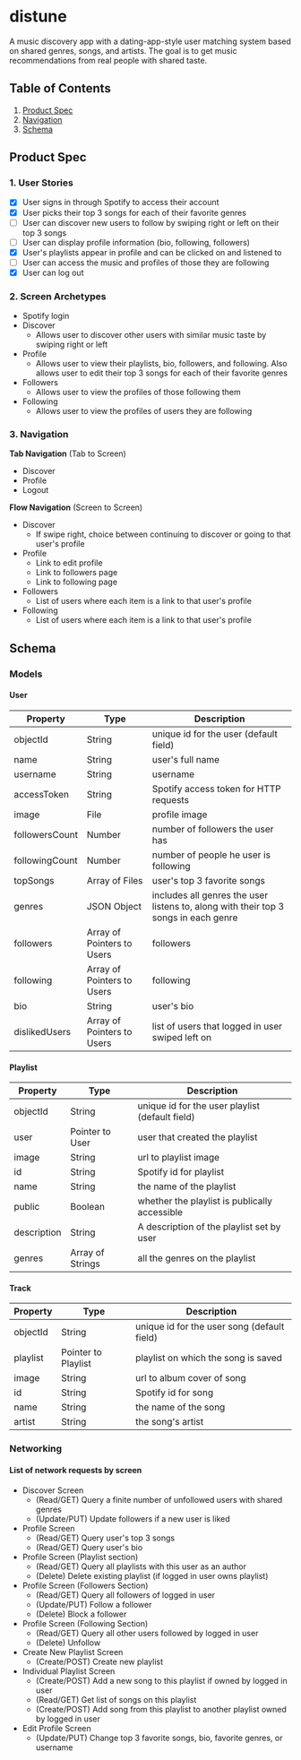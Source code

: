 # distune
A music discovery app with a dating-app-style user matching system based on shared genres, songs, and artists.
The goal is to get music recommendations from real people with shared taste.

## Table of Contents
1. [Product Spec](#product-spec)
2. [Navigation](#wireframes)
3. [Schema](#schema)

## Product Spec

### 1. User Stories

- [x] User signs in through Spotify to access their account
- [x] User picks their top 3 songs for each of their favorite genres
- [ ] User can discover new users to follow by swiping right or left on their top 3 songs
- [ ] User can display profile information (bio, following, followers)
- [x] User's playlists appear in profile and can be clicked on and listened to
- [ ] User can access the music and profiles of those they are following
- [x] User can log out

### 2. Screen Archetypes

* Spotify login
* Discover
   * Allows user to discover other users with similar music taste by swiping right or left
* Profile
   * Allows user to view their playlists, bio, followers, and following. Also allows user to edit their top 3 songs for each of their favorite genres
* Followers
   * Allows user to view the profiles of those following them
* Following
   * Allows user to view the profiles of users they are following

### 3. Navigation

**Tab Navigation** (Tab to Screen)

* Discover
* Profile
* Logout

**Flow Navigation** (Screen to Screen)

* Discover
   * If swipe right, choice between continuing to discover or going to that user's profile
* Profile
   * Link to edit profile
   * Link to followers page
   * Link to following page
* Followers
   * List of users where each item is a link to that user's profile
* Following
   * List of users where each item is a link to that user's profile

## Schema 
### Models
#### User

   | Property       | Type     | Description |
   | -------------  | -------- | ------------|
   | objectId       | String   | unique id for the user (default field) |
   | name           | String   | user's full name |
   | username       | String   | username |
   | accessToken    | String   | Spotify access token for HTTP requests |
   | image          | File     | profile image |
   | followersCount | Number   | number of followers the user has |
   | followingCount | Number   | number of people he user is following |
   | topSongs       | Array of Files | user's top 3 favorite songs |
   | genres         | JSON Object | includes all genres the user listens to, along with their top 3 songs in each genre |
   | followers      | Array of Pointers to Users | followers |
   | following      | Array of Pointers to Users | following |
   | bio            | String | user's bio |
   | dislikedUsers  | Array of Pointers to Users | list of users that logged in user swiped left on |

#### Playlist

   | Property      | Type     | Description |
   | ------------- | -------- | ------------|
   | objectId      | String   | unique id for the user playlist (default field) |
   | user          | Pointer to User | user that created the playlist |
   | image         | String     | url to playlist image |
   | id            | String    | Spotify id for playlist |
   | name          | String | the name of the playlist |
   | public        | Boolean | whether the playlist is publically accessible |
   | description   | String | A description of the playlist set by user |
   | genres        | Array of Strings   | all the genres on the playlist |
   
#### Track

   | Property      | Type     | Description |
   | ------------- | -------- | ------------|
   | objectId      | String   | unique id for the user song (default field) |
   | playlist      | Pointer to Playlist | playlist on which the song is saved |
   | image         | String     | url to album cover of song |
   | id            | String    | Spotify id for song |
   | name          | String | the name of the song |
   | artist        | String | the song's artist |

### Networking
#### List of network requests by screen
   - Discover Screen
      - (Read/GET) Query a finite number of unfollowed users with shared genres
      - (Update/PUT) Update followers if a new user is liked
   - Profile Screen
      - (Read/GET) Query user's top 3 songs
      - (Read/GET) Query user's bio
   - Profile Screen (Playlist section)
      - (Read/GET) Query all playlists with this user as an author
      - (Delete) Delete existing playlist (if logged in user owns playlist)
   - Profile Screen (Followers Section)
      - (Read/GET) Query all followers of logged in user
      - (Update/PUT) Follow a follower
      - (Delete) Block a follower
   - Profile Screen (Following Section)
      - (Read/GET) Query all other users followed by logged in user
      - (Delete) Unfollow
   - Create New Playlist Screen
      - (Create/POST) Create new playlist
   - Individual Playlist Screen
      - (Create/POST) Add a new song to this playlist if owned by logged in user
      - (Read/GET) Get list of songs on this playlist
      - (Create/POST) Add song from this playlist to another playlist owned by logged in user
   - Edit Profile Screen
      - (Update/PUT) Change top 3 favorite songs, bio, favorite genres, or username
 
